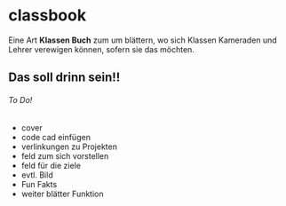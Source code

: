 # classbook

Eine Art **Klassen Buch** zum um blättern, wo sich Klassen Kameraden und Lehrer verewigen können, sofern sie das möchten.

## Das soll drinn sein!! 
###### To Do!
* cover
* code cad einfügen
* verlinkungen zu Projekten
* feld zum sich vorstellen
* feld für die ziele
* evtl. Bild
* Fun Fakts
* weiter blätter Funktion
